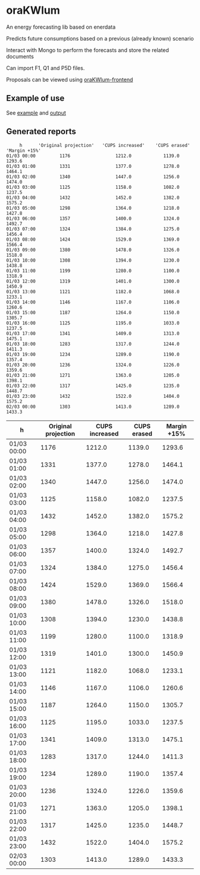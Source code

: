 # oraKWlum
An energy forecasting lib based on enerdata

Predicts future consumptions based on a previous (already known) scenario

Interact with Mongo to perform the forecasts and store the related documents

Can import F1, Q1 and P5D files.

Proposals can be viewed using [oraKWlum-frontend](https://github.com/gisce/oraKWlum-frontend)


## Example of use

See [example](https://github.com/gisce/oraKWlum/blob/master/example.py)
and [output](https://github.com/gisce/oraKWlum/blob/master/example_stdout.txt)


## Generated reports

```
     h     	'Original projection'	'CUPS increased'	'CUPS erased'	'Margin +15%'	
01/03 00:00	        1176         	     1212.0     	   1139.0    	   1293.6    	
01/03 01:00	        1331         	     1377.0     	   1278.0    	   1464.1    	
01/03 02:00	        1340         	     1447.0     	   1256.0    	   1474.0    	
01/03 03:00	        1125         	     1158.0     	   1082.0    	   1237.5    	
01/03 04:00	        1432         	     1452.0     	   1382.0    	   1575.2    	
01/03 05:00	        1298         	     1364.0     	   1218.0    	   1427.8    	
01/03 06:00	        1357         	     1400.0     	   1324.0    	   1492.7    	
01/03 07:00	        1324         	     1384.0     	   1275.0    	   1456.4    	
01/03 08:00	        1424         	     1529.0     	   1369.0    	   1566.4    	
01/03 09:00	        1380         	     1478.0     	   1326.0    	   1518.0    	
01/03 10:00	        1308         	     1394.0     	   1230.0    	   1438.8    	
01/03 11:00	        1199         	     1280.0     	   1100.0    	   1318.9    	
01/03 12:00	        1319         	     1401.0     	   1300.0    	   1450.9    	
01/03 13:00	        1121         	     1182.0     	   1068.0    	   1233.1    	
01/03 14:00	        1146         	     1167.0     	   1106.0    	   1260.6    	
01/03 15:00	        1187         	     1264.0     	   1150.0    	   1305.7    	
01/03 16:00	        1125         	     1195.0     	   1033.0    	   1237.5    	
01/03 17:00	        1341         	     1409.0     	   1313.0    	   1475.1    	
01/03 18:00	        1283         	     1317.0     	   1244.0    	   1411.3    	
01/03 19:00	        1234         	     1289.0     	   1190.0    	   1357.4    	
01/03 20:00	        1236         	     1324.0     	   1226.0    	   1359.6    	
01/03 21:00	        1271         	     1363.0     	   1205.0    	   1398.1    	
01/03 22:00	        1317         	     1425.0     	   1235.0    	   1448.7    	
01/03 23:00	        1432         	     1522.0     	   1404.0    	   1575.2    	
02/03 00:00	        1303         	     1413.0     	   1289.0    	   1433.3    	
```

<table> <thead> <tr> <th>h</th><th>Original projection</th><th>CUPS increased</th><th>CUPS erased</th><th>Margin +15%</th></tr></thead>
<tbody><tr><td>01/03 00:00</td><td>1176</td><td>1212.0</td><td>1139.0</td><td>1293.6</td></tr><tr><td>01/03 01:00</td><td>1331</td><td>1377.0</td><td>1278.0</td><td>1464.1</td></tr><tr><td>01/03 02:00</td><td>1340</td><td>1447.0</td><td>1256.0</td><td>1474.0</td></tr><tr><td>01/03 03:00</td><td>1125</td><td>1158.0</td><td>1082.0</td><td>1237.5</td></tr><tr><td>01/03 04:00</td><td>1432</td><td>1452.0</td><td>1382.0</td><td>1575.2</td></tr><tr><td>01/03 05:00</td><td>1298</td><td>1364.0</td><td>1218.0</td><td>1427.8</td></tr><tr><td>01/03 06:00</td><td>1357</td><td>1400.0</td><td>1324.0</td><td>1492.7</td></tr><tr><td>01/03 07:00</td><td>1324</td><td>1384.0</td><td>1275.0</td><td>1456.4</td></tr><tr><td>01/03 08:00</td><td>1424</td><td>1529.0</td><td>1369.0</td><td>1566.4</td></tr><tr><td>01/03 09:00</td><td>1380</td><td>1478.0</td><td>1326.0</td><td>1518.0</td></tr><tr><td>01/03 10:00</td><td>1308</td><td>1394.0</td><td>1230.0</td><td>1438.8</td></tr><tr><td>01/03 11:00</td><td>1199</td><td>1280.0</td><td>1100.0</td><td>1318.9</td></tr><tr><td>01/03 12:00</td><td>1319</td><td>1401.0</td><td>1300.0</td><td>1450.9</td></tr><tr><td>01/03 13:00</td><td>1121</td><td>1182.0</td><td>1068.0</td><td>1233.1</td></tr><tr><td>01/03 14:00</td><td>1146</td><td>1167.0</td><td>1106.0</td><td>1260.6</td></tr><tr><td>01/03 15:00</td><td>1187</td><td>1264.0</td><td>1150.0</td><td>1305.7</td></tr><tr><td>01/03 16:00</td><td>1125</td><td>1195.0</td><td>1033.0</td><td>1237.5</td></tr><tr><td>01/03 17:00</td><td>1341</td><td>1409.0</td><td>1313.0</td><td>1475.1</td></tr><tr><td>01/03 18:00</td><td>1283</td><td>1317.0</td><td>1244.0</td><td>1411.3</td></tr><tr><td>01/03 19:00</td><td>1234</td><td>1289.0</td><td>1190.0</td><td>1357.4</td></tr><tr><td>01/03 20:00</td><td>1236</td><td>1324.0</td><td>1226.0</td><td>1359.6</td></tr><tr><td>01/03 21:00</td><td>1271</td><td>1363.0</td><td>1205.0</td><td>1398.1</td></tr><tr><td>01/03 22:00</td><td>1317</td><td>1425.0</td><td>1235.0</td><td>1448.7</td></tr><tr><td>01/03 23:00</td><td>1432</td><td>1522.0</td><td>1404.0</td><td>1575.2</td></tr><tr><td>02/03 00:00</td><td>1303</td><td>1413.0</td><td>1289.0</td><td>1433.3</td></tr></tbody></table>

